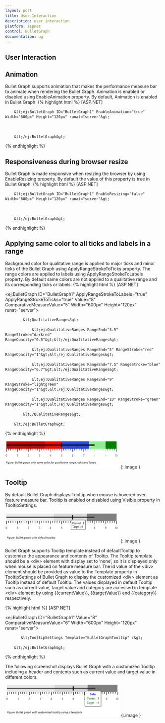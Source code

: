 ```yaml
---
layout: post
title: User-Interaction
description: user interaction
platform: aspnet
control: BulletGraph	
documentation: ug
---
```


## User Interaction

## Animation

Bullet Graph supports animation that makes the performance measure bar to animate when rendering the Bullet Graph. Animation is enabled or disabled using EnableAnimation property. By default, Animation is enabled in Bullet Graph. 
{% highlight html %}
[ASP.NET]



        &lt;ej:BulletGraph ID="BulletGraph1" EnableAnimation="true" Width="600px" Height="120px" runat="server"&gt;                        



        &lt;/ej:BulletGraph&gt;
{% endhighlight  %}
## Responsiveness during browser resize

Bullet Graph is made responsive when resizing the browser by using EnableResizing property. By default the value of this property is true in Bullet Graph. 
{% highlight html %}
[ASP.NET]



        &lt;ej:BulletGraph ID="BulletGraph1" EnableResizing="false" Width="600px" Height="120px" runat="server"&gt;                        



        &lt;/ej:BulletGraph&gt;
{% endhighlight %}
## Applying same color to all ticks and labels in a range

Background color for qualitative range is applied to major ticks and minor ticks of the Bullet Graph using ApplyRangeStrokeToTicks property. The range colors are applied to labels using ApplyRangeStrokeToLabels property. By default same colors are not applied to a qualitative range and its corresponding ticks or labels. 
{% highlight html %}
[ASP.NET]



&lt;ej:BulletGraph ID="BulletGraph1" ApplyRangeStrokeToLabels="true" ApplyRangeStrokeToTicks="true" Value="8" ComparativeMeasureValue="5" Width="600px" Height="120px" runat="server"&gt;                        

            &lt;QualitativeRanges&gt;

                &lt;ej:QualitativeRanges RangeEnd="3.5" RangeStroke="darkred" RangeOpacity="0.5"&gt;&lt;/ej:QualitativeRanges&gt;

                &lt;ej:QualitativeRanges RangeEnd="5" RangeStroke="red" RangeOpacity="1"&gt;&lt;/ej:QualitativeRanges&gt;

                &lt;ej:QualitativeRanges RangeEnd="7.5" RangeStroke="blue" RangeOpacity="0.7"&gt;&lt;/ej:QualitativeRanges&gt;

                &lt;ej:QualitativeRanges RangeEnd="9" RangeStroke="lightgreen" RangeOpacity="1"&gt;&lt;/ej:QualitativeRanges&gt;

                &lt;ej:QualitativeRanges RangeEnd="10" RangeStroke="green" RangeOpacity="1"&gt;&lt;/ej:QualitativeRanges&gt;

            &lt;/QualitativeRanges&gt;

        &lt;/ej:BulletGraph&gt;
{% endhighlight %}

![](User-Interaction_images/User-Interaction_img1.png)
{:.image }


## Tooltip

By default Bullet Graph displays Tooltip when mouse is hovered over feature measure bar. Tooltip is enabled or disabled using Visible property in TooltipSettings.

![](User-Interaction_images/User-Interaction_img2.png)
{:.image }


Bullet Graph supports Tooltip template instead of defaultTooltip to customize the appearance and contents of Tooltip. The Tooltip template should be a &lt;div&gt; element with display set to ‘none’, so it is displayed only when mouse is placed on feature measure bar. The id value of the &lt;div&gt; element should be provided as value to the Template property in TooltipSettings of Bullet Graph to display the customized &lt;div&gt; element as Tooltip instead of default Tooltip. The values displayed in default Tooltip such as current value, target value and category are accessed in template &lt;div&gt; element by using {{currentValue}}, {{targetValue}} and {{category}} respectively.

{% highlight html %}
[ASP.NET]

&lt;ej:BulletGraph ID="BulletGraph1" Value="8" ComparativeMeasureValue="6" Width="600px" Height="120px" runat="server"&gt;                        

           &lt;TooltipSettings Template="BulletGraphTooltip" /&gt;

        &lt;/ej:BulletGraph&gt;

{% endhighlight %}

The following screenshot displays Bullet Graph with a customized Tooltip including a header and contents such as current value and target value in different colors.

![](User-Interaction_images/User-Interaction_img3.png) 
{:.image }


